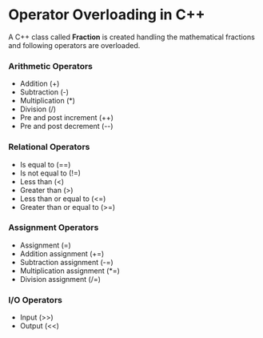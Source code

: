 # Operator Overloading in C++

A C++ class called **Fraction** is created handling the mathematical fractions and following operators are overloaded.

### Arithmetic Operators

- Addition (+)
- Subtraction (-)
- Multiplication (*)
- Division (/)
- Pre and post increment (++)
- Pre and post decrement (--)

### Relational Operators

- Is equal to (==)
- Is not equal to (!=)
- Less than (<)
- Greater than (>)
- Less than or equal to (<=)
- Greater than or equal to (>=)

### Assignment Operators
- Assignment (=)
- Addition assignment (+=)
- Subtraction assignment (-=)
- Multiplication assignment (*=)
- Division assignment (/=)

### I/O Operators

- Input (>>)
- Output (<<)
